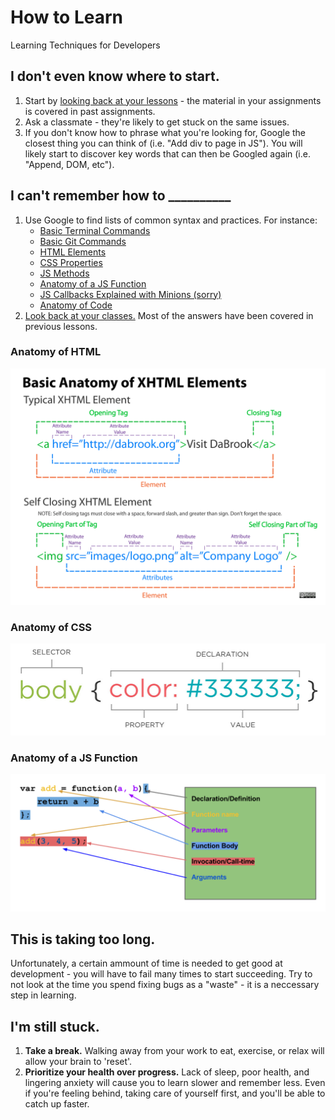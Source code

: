 # How to Learn
Learning Techniques for Developers

## I don't even know where to start.

1. Start by [looking back at your lessons](https://github.com/den-wdi-3/schedule/tree/master) - the material in your assignments is covered in past assignments.
2. Ask a classmate - they're likely to get stuck on the same issues.
3. If you don't know how to phrase what you're looking for, Google the closest thing you can think of (i.e. "Add div to page in JS"). You will likely start to discover key words that can then be Googled again (i.e. "Append, DOM, etc"). 

## I can't remember how to __________

1. Use Google to find lists of common syntax and practices. For instance:
    - [Basic Terminal Commands](https://github.com/0nn0/terminal-mac-cheatsheet)
    - [Basic Git Commands](https://confluence.atlassian.com/bitbucketserver/basic-git-commands-776639767.html)
    - [HTML Elements](https://www.w3schools.com/tags/)
    - [CSS Properties](https://www.w3schools.com/cssref/)
    - [JS Methods](https://developer.mozilla.org/en-US/docs/Web/JavaScript/Reference/Methods_Index)
    - [Anatomy of a JS Function](https://danmartensen.svbtle.com/the-anatomy-of-a-javascript-function)
    - [JS Callbacks Explained with Minions (sorry)](https://medium.freecodecamp.com/javascript-callbacks-explained-using-minions-da272f4d9bcd)
    - [Anatomy of Code](http://www.anatomyofcode.com/)
2. [Look back at your classes.](https://github.com/den-wdi-3/schedule/tree/master) Most of the answers have been covered in previous lessons.

### Anatomy of HTML
![Anatomy of HTML](img/AnatomyofHTML.png)

### Anatomy of CSS
![Anatomy of CSS](img/AnatomyofCSS.jpg)

### Anatomy of a JS Function
![Anatomy of a JS Function](img/AnatomyofAFunction.png)

## This is taking too long.

Unfortunately, a certain ammount of time is needed to get good at development - you will have to fail many times to start succeeding. Try to not look at the time you spend fixing bugs as a "waste" - it is a neccessary step in learning.

## I'm still stuck.

1. **Take a break.** Walking away from your work to eat, exercise, or relax will allow your brain to 'reset'.
2. **Prioritize your health over progress.** Lack of sleep, poor health, and lingering anxiety will cause you to learn slower and remember less. Even if you're feeling behind, taking care of yourself first, and you'll be able to catch up faster.

